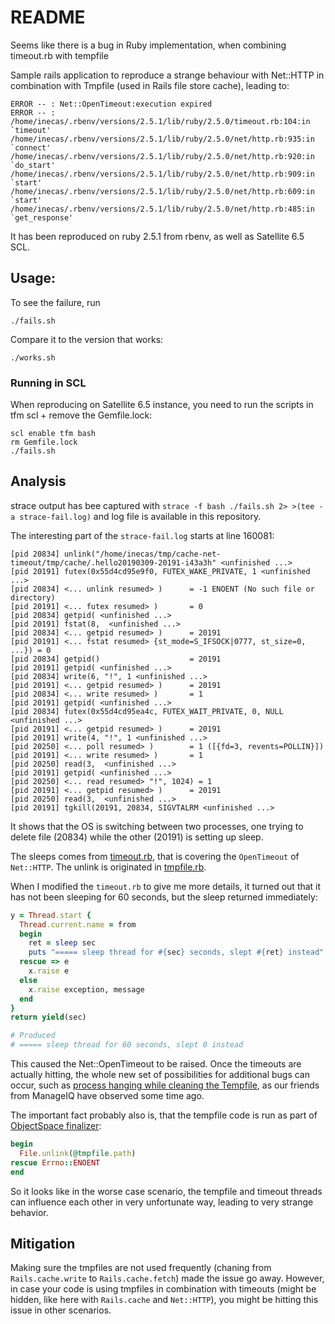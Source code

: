 # README


Seems like there is a bug in Ruby implementation, when combining timeout.rb with tempfile

Sample rails application to reproduce a strange behaviour with Net::HTTP in
combination with Tmpfile (used in Rails file store cache), leading to:

```
ERROR -- : Net::OpenTimeout:execution expired
ERROR -- : /home/inecas/.rbenv/versions/2.5.1/lib/ruby/2.5.0/timeout.rb:104:in `timeout'
/home/inecas/.rbenv/versions/2.5.1/lib/ruby/2.5.0/net/http.rb:935:in `connect'
/home/inecas/.rbenv/versions/2.5.1/lib/ruby/2.5.0/net/http.rb:920:in `do_start'
/home/inecas/.rbenv/versions/2.5.1/lib/ruby/2.5.0/net/http.rb:909:in `start'
/home/inecas/.rbenv/versions/2.5.1/lib/ruby/2.5.0/net/http.rb:609:in `start'
/home/inecas/.rbenv/versions/2.5.1/lib/ruby/2.5.0/net/http.rb:485:in `get_response'
```

It has been reproduced on ruby 2.5.1 from rbenv, as well as Satellite 6.5
SCL.

## Usage:

To see the failure, run

```
./fails.sh
```

Compare it to the version that works:

```
./works.sh
```

### Running in SCL

When reproducing on Satellite 6.5 instance, you need to run the scripts in tfm scl + remove the Gemfile.lock:

```
scl enable tfm bash
rm Gemfile.lock
./fails.sh
```

## Analysis

strace output has bee captured with `strace -f bash ./fails.sh 2> >(tee -a strace-fail.log)` and log
file is available in this repository.

The interesting part of the `strace-fail.log` starts at line 160081:

```strace
[pid 20834] unlink("/home/inecas/tmp/cache-net-timeout/tmp/cache/.hello20190309-20191-i43a3h" <unfinished ...>
[pid 20191] futex(0x55d4cd95e9f0, FUTEX_WAKE_PRIVATE, 1 <unfinished ...>
[pid 20834] <... unlink resumed> )      = -1 ENOENT (No such file or directory)
[pid 20191] <... futex resumed> )       = 0
[pid 20834] getpid( <unfinished ...>
[pid 20191] fstat(8,  <unfinished ...>
[pid 20834] <... getpid resumed> )      = 20191
[pid 20191] <... fstat resumed> {st_mode=S_IFSOCK|0777, st_size=0, ...}) = 0
[pid 20834] getpid()                    = 20191
[pid 20191] getpid( <unfinished ...>
[pid 20834] write(6, "!", 1 <unfinished ...>
[pid 20191] <... getpid resumed> )      = 20191
[pid 20834] <... write resumed> )       = 1
[pid 20191] getpid( <unfinished ...>
[pid 20834] futex(0x55d4cd95ea4c, FUTEX_WAIT_PRIVATE, 0, NULL <unfinished ...>
[pid 20191] <... getpid resumed> )      = 20191
[pid 20191] write(4, "!", 1 <unfinished ...>
[pid 20250] <... poll resumed> )        = 1 ([{fd=3, revents=POLLIN}])
[pid 20191] <... write resumed> )       = 1
[pid 20250] read(3,  <unfinished ...>
[pid 20191] getpid( <unfinished ...>
[pid 20250] <... read resumed> "!", 1024) = 1
[pid 20191] <... getpid resumed> )      = 20191
[pid 20250] read(3,  <unfinished ...>
[pid 20191] tgkill(20191, 20834, SIGVTALRM <unfinished ...>
```

It shows that the OS is switching between two processes, one trying to delete file (20834) while the other (20191) is setting up sleep.

The sleeps comes from [timeout.rb](https://github.com/ruby/ruby/blob/v2_5_1/lib/timeout.rb#L86), that is covering
the `OpenTimeout` of `Net::HTTP`. The unlink is originated in [tmpfile.rb](https://github.com/ruby/ruby/blob/v2_5_1/lib/tempfile.rb#L257).

When I modified the `timeout.rb` to give me more details, it turned out that it has not been sleeping for 60 seconds,
but the sleep returned immediately:

```ruby
y = Thread.start {
  Thread.current.name = from
  begin
    ret = sleep sec
    puts "===== sleep thread for #{sec} seconds, slept #{ret} instead"
  rescue => e
    x.raise e
  else
    x.raise exception, message
  end
}
return yield(sec)

# Produced
# ===== sleep thread for 60 seconds, slept 0 instead
```

This caused the Net::OpenTimeout to be raised. Once the timeouts are actually hitting, the whole new set
of possibilities for additional bugs can occur, such as [process hanging while cleaning the Tempfile](http://manageiq.org/blog/2017/09/finalizers-can-be-interrupted-from-time-to-time/), as our friends from ManageIQ have observed some time ago.

The important fact probably also is, that the tempfile code is run as part of [ObjectSpace finalizer](https://github.com/ruby/ruby/blob/v2_5_1/lib/tempfile.rb#L136):

```ruby
begin
  File.unlink(@tmpfile.path)
rescue Errno::ENOENT
end
```

So it looks like in the worse case scenario, the tempfile and timeout threads can influence each other in very unfortunate way, leading to very strange behavior.

## Mitigation

Making sure the tmpfiles are not used frequently (chaning from `Rails.cache.write` to `Rails.cache.fetch`)
made the issue go away. However, in case your code is using tmpfiles in combination with timeouts (might
be hidden, like here with `Rails.cache` and `Net::HTTP`), you might be hitting this issue in other scenarios.
